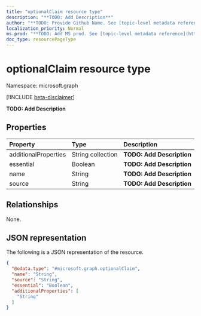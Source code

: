 ```yaml
---
title: "optionalClaim resource type"
description: "**TODO: Add Description**"
author: "**TODO: Provide Github Name. See [topic-level metadata reference](https://msgo.azurewebsites.net/add/document/guidelines/metadata.html#topic-level-metadata)**"
localization_priority: Normal
ms.prod: "**TODO: Add MS prod. See [topic-level metadata reference](https://msgo.azurewebsites.net/add/document/guidelines/metadata.html#topic-level-metadata)**"
doc_type: resourcePageType
---
```


# optionalClaim resource type

Namespace: microsoft.graph

[!INCLUDE [beta-disclaimer](../../includes/beta-disclaimer.md)]

**TODO: Add Description**

## Properties
|Property|Type|Description|
|:---|:---|:---|
|additionalProperties|String collection|**TODO: Add Description**|
|essential|Boolean|**TODO: Add Description**|
|name|String|**TODO: Add Description**|
|source|String|**TODO: Add Description**|

## Relationships
None.

## JSON representation
The following is a JSON representation of the resource.
<!-- {
  "blockType": "resource",
  "@odata.type": "microsoft.graph.optionalClaim"
}
-->
``` json
{
  "@odata.type": "#microsoft.graph.optionalClaim",
  "name": "String",
  "source": "String",
  "essential": "Boolean",
  "additionalProperties": [
    "String"
  ]
}
```

